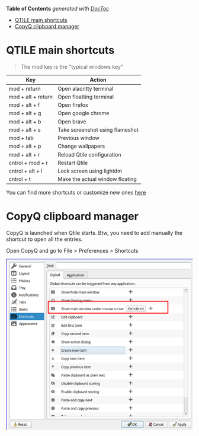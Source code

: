 <!-- START doctoc generated TOC please keep comment here to allow auto update -->
<!-- DON'T EDIT THIS SECTION, INSTEAD RE-RUN doctoc TO UPDATE -->
**Table of Contents**  *generated with [DocToc](https://github.com/thlorenz/doctoc)*

- [QTILE main shortcuts](#qtile-main-shortcuts)
- [CopyQ clipboard manager](#copyq-clipboard-manager)

<!-- END doctoc generated TOC please keep comment here to allow auto update -->

# QTILE main shortcuts

> The mod key is the "typical windows key"

| Key                | Action                           |
|--------------------|----------------------------------|
| mod + return       | Open alacritty terminal          |
| mod + alt + return | Open floatting terminal          |
| mod + alt + f      | Open firefox                     |
| mod + alt + g      | Open google chrome               |
| mod + alt + b      | Open brave                       |
| mod + alt + s      | Take screenshot using flameshot  |
| mod + tab          | Previous window                  |
| mod + alt + p      | Change wallpapers                |
| mod + alt + r      | Reload Qtile configuration       |
| cntrol + mod + r   | Restart Qtile                    |
| cntrol + alt + l   | Lock screen using lightdm        |
| cntrol + t         | Make the actual window floating |


You can find more shortcuts or customize new ones [here](../config/qtile/configurations/keys.py)

# CopyQ clipboard manager

CopyQ is launched when Qtile starts. Btw, you need to add manually the shortcut to open all the entries.

Open CopyQ and go to File > Preferences > Shortcuts

![copyq preferences](../assets/copyq-prefrences.png)
